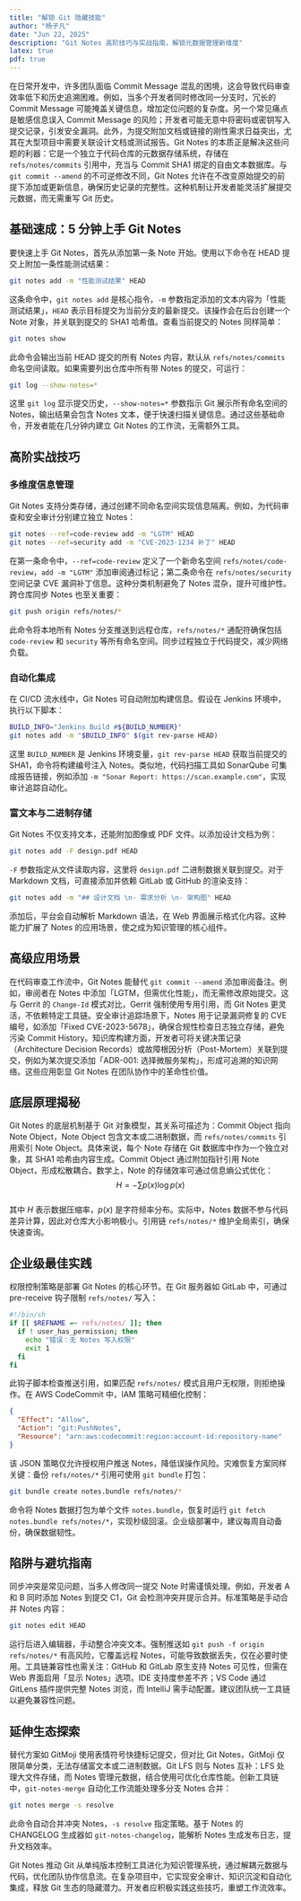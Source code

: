 ```yaml
---
title: "解锁 Git 隐藏技能"
author: "杨子凡"
date: "Jun 22, 2025"
description: "Git Notes 高阶技巧与实战指南，解锁元数据管理新维度"
latex: true
pdf: true
---
```


在日常开发中，许多团队面临 Commit Message 混乱的困境，这会导致代码审查效率低下和历史追溯困难。例如，当多个开发者同时修改同一分支时，冗长的 Commit Message 可能掩盖关键信息，增加定位问题的复杂度。另一个常见痛点是敏感信息误入 Commit Message 的风险；开发者可能无意中将密码或密钥写入提交记录，引发安全漏洞。此外，为提交附加文档或链接的刚性需求日益突出，尤其在大型项目中需要关联设计文档或测试报告。Git Notes 的本质正是解决这些问题的利器：它是一个独立于代码仓库的元数据存储系统，存储在 `refs/notes/commits` 引用中，充当与 Commit SHA1 绑定的自由文本数据库。与 `git commit --amend` 的不可逆修改不同，Git Notes 允许在不改变原始提交的前提下添加或更新信息，确保历史记录的完整性。这种机制让开发者能灵活扩展提交元数据，而无需重写 Git 历史。

## 基础速成：5 分钟上手 Git Notes
要快速上手 Git Notes，首先从添加第一条 Note 开始。使用以下命令在 HEAD 提交上附加一条性能测试结果：  
```bash
git notes add -m "性能测试结果" HEAD
```  
这条命令中，`git notes add` 是核心指令，`-m` 参数指定添加的文本内容为「性能测试结果」，`HEAD` 表示目标提交为当前分支的最新提交。该操作会在后台创建一个 Note 对象，并关联到提交的 SHA1 哈希值。查看当前提交的 Notes 同样简单：  
```bash
git notes show
```  
此命令会输出当前 HEAD 提交的所有 Notes 内容，默认从 `refs/notes/commits` 命名空间读取。如果需要列出仓库中所有带 Notes 的提交，可运行：  
```bash
git log --show-notes=*
```  
这里 `git log` 显示提交历史，`--show-notes=*` 参数指示 Git 展示所有命名空间的 Notes，输出结果会包含 Notes 文本，便于快速扫描关键信息。通过这些基础命令，开发者能在几分钟内建立 Git Notes 的工作流，无需额外工具。

## 高阶实战技巧
### 多维度信息管理  
Git Notes 支持分类存储，通过创建不同命名空间实现信息隔离。例如，为代码审查和安全审计分别建立独立 Notes：  
```bash
git notes --ref=code-review add -m "LGTM" HEAD
git notes --ref=security add -m "CVE-2023-1234 补丁" HEAD
```  
在第一条命令中，`--ref=code-review` 定义了一个新命名空间 `refs/notes/code-review`，`add -m "LGTM"` 添加审阅通过标记；第二条命令在 `refs/notes/security` 空间记录 CVE 漏洞补丁信息。这种分类机制避免了 Notes 混杂，提升可维护性。跨仓库同步 Notes 也至关重要：  
```bash
git push origin refs/notes/*
```  
此命令将本地所有 Notes 分支推送到远程仓库，`refs/notes/*` 通配符确保包括 `code-review` 和 `security` 等所有命名空间。同步过程独立于代码提交，减少网络负载。

### 自动化集成  
在 CI/CD 流水线中，Git Notes 可自动附加构建信息。假设在 Jenkins 环境中，执行以下脚本：  
```bash
BUILD_INFO="Jenkins Build #${BUILD_NUMBER}" 
git notes add -m "$BUILD_INFO" $(git rev-parse HEAD)
```  
这里 `BUILD_NUMBER` 是 Jenkins 环境变量，`git rev-parse HEAD` 获取当前提交的 SHA1，命令将构建编号注入 Notes。类似地，代码扫描工具如 SonarQube 可集成报告链接，例如添加 `-m "Sonar Report: https://scan.example.com"`，实现审计追踪自动化。

### 富文本与二进制存储  
Git Notes 不仅支持文本，还能附加图像或 PDF 文件。以添加设计文档为例：  
```bash
git notes add -F design.pdf HEAD
```  
`-F` 参数指定从文件读取内容，这里将 `design.pdf` 二进制数据关联到提交。对于 Markdown 文档，可直接添加并依赖 GitLab 或 GitHub 的渲染支持：  
```bash
git notes add -m "## 设计文档 \n- 需求分析 \n- 架构图" HEAD
```  
添加后，平台会自动解析 Markdown 语法，在 Web 界面展示格式化内容。这种能力扩展了 Notes 的应用场景，使之成为知识管理的核心组件。

## 高级应用场景
在代码审查工作流中，Git Notes 能替代 `git commit --amend` 添加审阅备注。例如，审阅者在 Notes 中添加「LGTM，但需优化性能」，而无需修改原始提交。这与 Gerrit 的 `Change-Id` 模式对比，Gerrit 强制使用专用引用，而 Git Notes 更灵活，不依赖特定工具链。安全审计追踪场景下，Notes 用于记录漏洞修复的 CVE 编号，如添加「Fixed CVE-2023-5678」，确保合规性检查日志独立存储，避免污染 Commit History。知识库构建方面，开发者可将关键决策记录（Architecture Decision Records）或故障根因分析（Post-Mortem）关联到提交，例如为某次提交添加「ADR-001: 选择微服务架构」，形成可追溯的知识网络。这些应用彰显 Git Notes 在团队协作中的革命性价值。

## 底层原理揭秘
Git Notes 的底层机制基于 Git 对象模型，其关系可描述为：Commit Object 指向 Note Object，Note Object 包含文本或二进制数据，而 `refs/notes/commits` 引用索引 Note Object。具体来说，每个 Note 存储在 Git 数据库中作为一个独立对象，其 SHA1 哈希由内容生成。Commit Object 通过附加指针引用 Note Object，形成松散耦合。数学上，Note 的存储效率可通过信息熵公式优化：  
$$H = -\sum p(x) \log p(x)$$  
其中 $H$ 表示数据压缩率，$p(x)$ 是字符频率分布。实际中，Notes 数据不参与代码差异计算，因此对仓库大小影响极小。引用链 `refs/notes/*` 维护全局索引，确保快速查询。

## 企业级最佳实践
权限控制策略是部署 Git Notes 的核心环节。在 Git 服务器如 GitLab 中，可通过 pre-receive 钩子限制 `refs/notes/` 写入：  
```bash
#!/bin/sh
if [[ $REFNAME =~ refs/notes/ ]]; then
  if ! user_has_permission; then
    echo "错误：无 Notes 写入权限"
    exit 1
  fi
fi
```  
此钩子脚本检查推送引用，如果匹配 `refs/notes/` 模式且用户无权限，则拒绝操作。在 AWS CodeCommit 中，IAM 策略可精细化控制：  
```json
{
  "Effect": "Allow",
  "Action": "git:PushNotes",
  "Resource": "arn:aws:codecommit:region:account-id:repository-name"
}
```  
该 JSON 策略仅允许授权用户推送 Notes，降低误操作风险。灾难恢复方案同样关键：备份 `refs/notes/*` 引用可使用 `git bundle` 打包：  
```bash
git bundle create notes.bundle refs/notes/*
```  
命令将 Notes 数据打包为单个文件 `notes.bundle`，恢复时运行 `git fetch notes.bundle refs/notes/*`，实现秒级回滚。企业级部署中，建议每周自动备份，确保数据韧性。

## 陷阱与避坑指南
同步冲突是常见问题，当多人修改同一提交 Note 时需谨慎处理。例如，开发者 A 和 B 同时添加 Notes 到提交 C1，Git 会检测冲突并提示合并。标准策略是手动合并 Notes 内容：  
```bash
git notes edit HEAD
```  
运行后进入编辑器，手动整合冲突文本。强制推送如 `git push -f origin refs/notes/*` 有高风险，它覆盖远程 Notes，可能导致数据丢失，仅在必要时使用。工具链兼容性也需关注：GitHub 和 GitLab 原生支持 Notes 可见性，但需在 Web 界面启用「显示 Notes」选项。IDE 支持度参差不齐；VS Code 通过 GitLens 插件提供完整 Notes 浏览，而 IntelliJ 需手动配置。建议团队统一工具链以避免兼容性问题。

## 延伸生态探索
替代方案如 GitMoji 使用表情符号快捷标记提交，但对比 Git Notes，GitMoji 仅限简单分类，无法存储富文本或二进制数据。Git LFS 则与 Notes 互补：LFS 处理大文件存储，而 Notes 管理元数据，结合使用可优化仓库性能。创新工具链中，`git-notes-merge` 自动化工作流能处理多分支 Notes 合并：  
```bash
git notes merge -s resolve
```  
此命令自动合并冲突 Notes，`-s resolve` 指定策略。基于 Notes 的 CHANGELOG 生成器如 `git-notes-changelog`，能解析 Notes 生成发布日志，提升文档效率。

Git Notes 推动 Git 从单纯版本控制工具进化为知识管理系统，通过解耦元数据与代码，优化团队协作信息流。在复杂项目中，它实现安全审计、知识沉淀和自动化集成，释放 Git 生态的隐藏潜力。开发者应积极实践这些技巧，重塑工作流效率。
